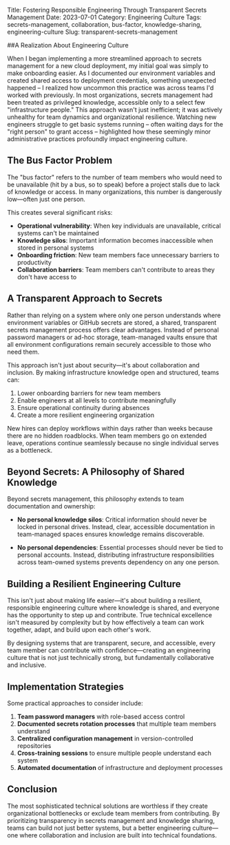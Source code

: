 Title: Fostering Responsible Engineering Through Transparent Secrets Management
Date: 2023-07-01
Category: Engineering Culture
Tags: secrets-management, collaboration, bus-factor, knowledge-sharing, engineering-culture
Slug: transparent-secrets-management

##A Realization About Engineering Culture

When I began implementing a more streamlined approach to secrets management for a new cloud deployment, my initial goal was simply to make onboarding easier. As I documented our environment variables and created shared access to deployment credentials, something unexpected happened – I realized how uncommon this practice was across teams I'd worked with previously.
In most organizations, secrets management had been treated as privileged knowledge, accessible only to a select few "infrastructure people." This approach wasn't just inefficient; it was actively unhealthy for team dynamics and organizational resilience. Watching new engineers struggle to get basic systems running – often waiting days for the "right person" to grant access – highlighted how these seemingly minor administrative practices profoundly impact engineering culture.

## The Bus Factor Problem

The "bus factor" refers to the number of team members who would need to be unavailable (hit by a bus, so to speak) before a project stalls due to lack of knowledge or access. In many organizations, this number is dangerously low—often just one person.

This creates several significant risks:

- **Operational vulnerability**: When key individuals are unavailable, critical systems can't be maintained
- **Knowledge silos**: Important information becomes inaccessible when stored in personal systems
- **Onboarding friction**: New team members face unnecessary barriers to productivity
- **Collaboration barriers**: Team members can't contribute to areas they don't have access to

## A Transparent Approach to Secrets

Rather than relying on a system where only one person understands where environment variables or GitHub secrets are stored, a shared, transparent secrets management process offers clear advantages. Instead of personal password managers or ad-hoc storage, team-managed vaults ensure that all environment configurations remain securely accessible to those who need them.

This approach isn't just about security—it's about collaboration and inclusion. By making infrastructure knowledge open and structured, teams can:

1. Lower onboarding barriers for new team members
2. Enable engineers at all levels to contribute meaningfully
3. Ensure operational continuity during absences
4. Create a more resilient engineering organization

New hires can deploy workflows within days rather than weeks because there are no hidden roadblocks. When team members go on extended leave, operations continue seamlessly because no single individual serves as a bottleneck.

## Beyond Secrets: A Philosophy of Shared Knowledge

Beyond secrets management, this philosophy extends to team documentation and ownership:

- **No personal knowledge silos**: Critical information should never be locked in personal drives. Instead, clear, accessible documentation in team-managed spaces ensures knowledge remains discoverable.

- **No personal dependencies**: Essential processes should never be tied to personal accounts. Instead, distributing infrastructure responsibilities across team-owned systems prevents dependency on any one person.

## Building a Resilient Engineering Culture

This isn't just about making life easier—it's about building a resilient, responsible engineering culture where knowledge is shared, and everyone has the opportunity to step up and contribute. True technical excellence isn't measured by complexity but by how effectively a team can work together, adapt, and build upon each other's work.

By designing systems that are transparent, secure, and accessible, every team member can contribute with confidence—creating an engineering culture that is not just technically strong, but fundamentally collaborative and inclusive.

## Implementation Strategies

Some practical approaches to consider include:

1. **Team password managers** with role-based access control
2. **Documented secrets rotation processes** that multiple team members understand
3. **Centralized configuration management** in version-controlled repositories
4. **Cross-training sessions** to ensure multiple people understand each system
5. **Automated documentation** of infrastructure and deployment processes

## Conclusion

The most sophisticated technical solutions are worthless if they create organizational bottlenecks or exclude team members from contributing. By prioritizing transparency in secrets management and knowledge sharing, teams can build not just better systems, but a better engineering culture—one where collaboration and inclusion are built into technical foundations.
